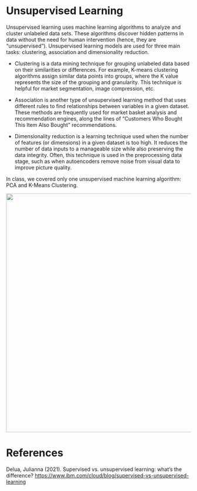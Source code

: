 # Unsupervised Learning

Unsupervised learning uses machine learning algorithms to analyze and cluster unlabeled data sets. These algorithms discover hidden patterns in data without the need for human intervention (hence, they are “unsupervised”). Unsupervised learning models are used for three main tasks: clustering, association and dimensionality reduction.

* Clustering is a data mining technique for grouping unlabeled data based on their similarities or differences. For example, K-means clustering algorithms assign similar data points into groups, where the K value represents the size of the grouping and granularity. This technique is helpful for market segmentation, image compression, etc.

* Association is another type of unsupervised learning method that uses different rules to find relationships between variables in a given dataset. These methods are frequently used for market basket analysis and recommendation engines, along the lines of “Customers Who Bought This Item Also Bought” recommendations.

* Dimensionality reduction is a learning technique used when the number of features  (or dimensions) in a given dataset is too high. It reduces the number of data inputs to a manageable size while also preserving the data integrity. Often, this technique is used in the preprocessing data stage, such as when autoencoders remove noise from visual data to improve picture quality.

In class, we covered only one unsupervised machine learning algorithm: PCA and K-Means Clustering.

<img src="https://techvidvan.com/tutorials/wp-content/uploads/sites/2/2020/07/Unsupervised-Learning-in-ML-1.jpg" width="650"/>

# References

Delua, Julianna (2021). Supervised vs. unsupervised learning: what’s the difference? https://www.ibm.com/cloud/blog/supervised-vs-unsupervised-learning
